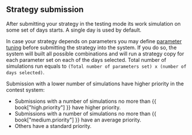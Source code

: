##  Strategy submission

After submitting your strategy in the testing mode its work simulation on some set of days starts.
A single day is used by default.

In case your strategy depends on parameters you may define [parameter tuning](params.md) before submitting the strategy into the system.
If you do so, the system will built all possible combinations and will run a strategy copy for each parameter set on each of the days selected.
Total number of simulations run equals to `(Total number of parameters set) x (number of days selected)`.

Submission with a lower number of simulations have higher priority in the contest system:

- Submissions with a number of simulations no more than {{ book["high.priority"] }} have higher priority.
- Submissions with a number of simulations no more than {{ book["medium.priority"] }} have an average priority.
- Others have a standard priority.
